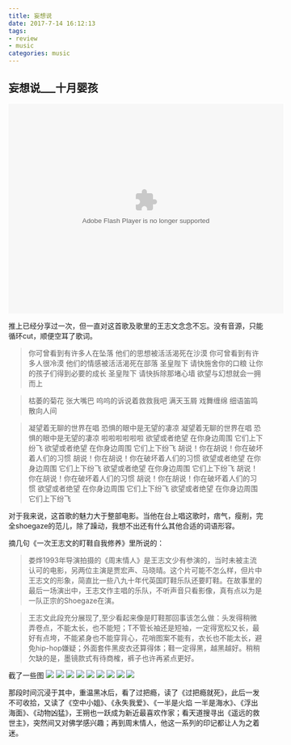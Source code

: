 ```yaml
---
title: 妄想说
date: 2017-7-14 16:12:13
tags: 
- review
- music
categories: music
---
```

## 妄想说___十月婴孩

<embed height="415" width="544" quality="high" allowfullscreen="true" type="application/x-shockwave-flash" src="//static.hdslb.com/miniloader.swf" flashvars="aid=9191684&page=1" pluginspage="//www.adobe.com/shockwave/download/download.cgi?P1_Prod_Version=ShockwaveFlash"></embed>

推上已经分享过一次，但一直对这首歌及歌里的王志文念念不忘。没有音源，只能循环cut，顺便空耳了歌词。

> 你可曾看到有许多人在坠落
他们的思想被活活渴死在沙漠
你可曾看到有许多人很冷漠
他们的情感被活活渴死在部落
圣皇陛下 请快施舍你的口粮
让你的孩子们得到必要的成长
圣皇陛下 请快拆除那堵心墙
欲望与幻想就会一拥而上

> 枯萎的菊花 张大嘴巴
呜呜的诉说着救救我吧
满天玉屑 戏舞缠绵
细语笛鸣 散向人间


> 凝望着无聊的世界在唱
恐惧的眼中是无望的凄凉
凝望着无聊的世界在唱
恐惧的眼中是无望的凄凉
啦啦啦啦啦啦
欲望或者绝望 在你身边周围 它们上下纷飞
欲望或者绝望 在你身边周围 它们上下纷飞
胡说！你在胡说！你在破坏着人们的习惯
胡说！你在胡说！你在破坏着人们的习惯
欲望或者绝望 在你身边周围 它们上下纷飞
欲望或者绝望 在你身边周围 它们上下纷飞
胡说！你在胡说！你在破坏着人们的习惯
胡说！你在胡说！你在破坏着人们的习惯
欲望或者绝望 在你身边周围 它们上下纷飞
欲望或者绝望 在你身边周围 它们上下纷飞


对于我来说，这首歌的魅力大于整部电影。当他在台上唱这歌时，痞气，瘦削，完全shoegaze的范儿，除了躁动，我想不出还有什么其他合适的词语形容。

摘几句《一次王志文的盯鞋自我修养》里所说的：
> 娄烨1993年导演拍摄的《周末情人》是王志文少有参演的，当时未被主流认可的电影，另两位主演是贾宏声、马晓晴。这个片可能不怎么样，但片中王志文的形象，简直比一些八九十年代英国盯鞋乐队还要盯鞋。在故事里的最后一场演出中，王志文作主唱的乐队，不听声音只看影像，真有点以为是一队正宗的Shoegaze在演。

> 王志文此段充分展现了,至少看起来像是盯鞋那回事该怎么做：头发得稍微弄卷点，不能太长，也不能短；T不管长袖还是短袖，一定得宽松又长，最好有点垮，不能紧身也不能穿背心，花哨图案不能有，衣长也不能太长，避免hip-hop嫌疑；外面套件黑皮衣还算得体；鞋一定得黑，越黑越好。稍稍欠缺的是，墨镜款式有待商榷，裤子也许再紧点更好。

截了一些图
![](http://ww1.sinaimg.cn/large/005xH7pTly1fhjj21hjn0j30zk0k0wf4.jpg)
![](http://ww1.sinaimg.cn/large/005xH7pTly1fhjjbckzz0j30zk0k00tc.jpg)
![](http://ww1.sinaimg.cn/large/005xH7pTly1fhjj9xuszdj30zk0k00tx.jpg)
![](http://ww1.sinaimg.cn/large/005xH7pTly1fhjj9kp2xsj30zk0k0dgj.jpg)
![](http://ww1.sinaimg.cn/large/005xH7pTly1fhjj90q032j30zk0k0q3i.jpg) 
![](http://ww1.sinaimg.cn/large/005xH7pTly1fhjjrfrtshj30zk0k074u.jpg)
![](http://ww1.sinaimg.cn/large/005xH7pTly1fhjjrujf05j30zk0k0gm0.jpg)
![](http://ww1.sinaimg.cn/large/005xH7pTly1fhjjs3wdlrj30zk0k0t99.jpg)
![](http://ww1.sinaimg.cn/large/005xH7pTly1fhjjskgyqkj30zk0k0gm5.jpg)

那段时间沉浸于其中，重温黑冰后，看了过把瘾，读了《过把瘾就死》，此后一发不可收拾，又读了《空中小姐》、《永失我爱》、《一半是火焰 一半是海水》、《浮出海面》、《动物凶猛》，王朔也一跃成为新近最喜欢作家；看天道搜寻出《遥远的救世主》，突然间又对佛学感兴趣；再到周末情人，他这一系列的印记都让人为之着迷。
